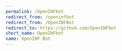 ```yaml
---
permalink: /OpenINFbot
redirect_from: /openinfbot
redirect_from: /OpenINFBot
redirect_to: https://github.com/OpenINFbot
short_name: OpenINFbot
name: OpenINF Bot
---
```

